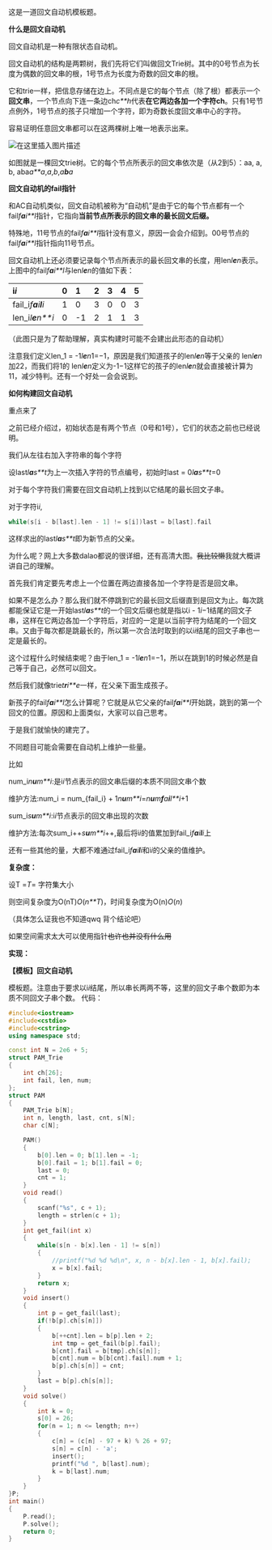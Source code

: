 这是一道回文自动机模板题。

**什么是回文自动机**

回文自动机是一种有限状态自动机。

回文自动机的结构是两颗树，我们先将它们叫做回文Trie树。其中的0号节点为长度为偶数的回文串的根，1号节点为长度为奇数的回文串的根。

它和trie一样，把信息存储在边上。不同点是它的每个节点（除了根）都表示一个**回文串**，一个节点向下连一条边ch*c**h*代表**在它两边各加一个字符ch**。只有1号节点例外，1号节点的孩子只增加一个字符，即为奇数长度回文串中心的字符。

容易证明任意回文串都可以在这两棵树上唯一地表示出来。

![在这里插入图片描述](https://img-blog.csdnimg.cn/20190822144339223.png?x-oss-process=image/watermark,type_ZmFuZ3poZW5naGVpdGk,shadow_10,text_aHR0cHM6Ly9ibG9nLmNzZG4ubmV0L0xvbGllcmw=,size_16,color_FFFFFF,t_70)

如图就是一棵回文trie树。它的每个节点所表示的回文串依次是（从2到5）：aa, a, b, aba*a**a*,*a*,*b*,*a**b**a*

**回文自动机的fail指针**

和AC自动机类似，回文自动机被称为“自动机”是由于它的每个节点都有一个fail*f**a**i**l*指针，它指向**当前节点所表示的回文串的最长回文后缀。**

特殊地，11号节点的fail*f**a**i**l*指针没有意义，原因一会会介绍到。00号节点的fail*f**a**i**l*指针指向11号节点。

回文自动机上还必须要记录每个节点所表示的最长回文串的长度，用len*l**e**n*表示。 上图中的fail*f**a**i**l*与len*l**e**n*的值如下表：

| i*i*                  | 0    | 1    | 2    | 3    | 4    | 5    |
| :-------------------- | :--- | :--- | :--- | :--- | :--- | :--- |
| fail_i*f**a**i**l**i* | 1    | 0    | 3    | 0    | 0    | 3    |
| len_i*l**e**n**i*     | 0    | -1   | 2    | 1    | 1    | 3    |

（此图只是为了帮助理解，真实构建时可能不会建出此形态的自动机）

注意我们定义len_1 = -1*l**e**n*1=−1，原因是我们知道孩子的len*l**e**n*等于父亲的 len*l**e**n*加22，而我们将1的 len*l**e**n*定义为-1−1这样它的孩子的len*l**e**n*就会直接被计算为11，减少特判。还有一个好处一会会说到。

**如何构建回文自动机**

重点来了

之前已经介绍过，初始状态是有两个节点（0号和1号），它们的状态之前也已经说明。

我们从左往右加入字符串的每个字符

设last*l**a**s**t*为上一次插入字符的节点编号，初始时last = 0*l**a**s**t*=0

对于每个字符我们需要在回文自动机上找到以它结尾的最长回文子串。

对于字符i*i*,

```cpp
while(s[i - b[last].len - 1] != s[i])last = b[last].fail
```

这样求出的last*l**a**s**t*即为新节点的父亲。

为什么呢？网上大多数dalao都说的很详细，还有高清大图。~~我比较懒~~我就大概讲讲自己的理解。

首先我们肯定要先考虑上一个位置在两边直接各加一个字符是否是回文串。

如果不是怎么办？那么我们就不停跳到它的最长回文后缀直到是回文为止。每次跳都能保证它是一开始last*l**a**s**t*的一个回文后缀也就是指以i - 1*i*−1结尾的回文子串，这样在它两边各加一个字符后，对应的一定是以当前字符为结尾的一个回文串。又由于每次都是跳最长的，所以第一次合法时取到的以i*i*结尾的回文子串也一定是最长的。

这个过程什么时候结束呢？由于len_1 = -1*l**e**n*1=−1，所以在跳到1的时候必然是自己等于自己，必然可以回文。

然后我们就像trie*t**r**i**e*一样，在父亲下面生成孩子。

新孩子的fail*f**a**i**l*怎么计算呢？它就是从它父亲的fail*f**a**i**l*开始跳，跳到的第一个回文的位置。原因和上面类似，大家可以自己思考。

于是我们就愉快的建完了。

不同题目可能会需要在自动机上维护一些量。

比如

num_i*n**u**m**i*:是i*i*节点表示的回文串后缀的本质不同回文串个数

维护方法:num_i = num_{fail_i} + 1*n**u**m**i*=*n**u**m**f**a**i**l**i*+1

sum_i*s**u**m**i*:i*i*节点表示的回文串出现的次数

维护方法:每次sum_i++*s**u**m**i*++,最后将i*i*的值累加到fail_i*f**a**i**l**i*上

还有一些其他的量，大都不难通过fail_i*f**a**i**l**i*和i*i*的父亲的值维护。

**复杂度：**

设T =*T*= 字符集大小

则空间复杂度为O(nT)*O*(*n**T*)，时间复杂度为O(n)*O*(*n*)

（具体怎么证我也不知道qwq 背个结论吧）

如果空间需求太大可以使用指针~~也许也并没有什么用~~

**实现：**

**【模板】回文自动机**

模板题。注意由于要求以i*i*结尾，所以串长两两不等，这里的回文子串个数即为本质不同回文子串个数。 代码：

```cpp
#include<iostream>
#include<cstdio>
#include<cstring>
using namespace std; 

const int N = 2e6 + 5; 
struct PAM_Trie
{
    int ch[26]; 
    int fail, len, num; 
}; 
struct PAM
{
    PAM_Trie b[N]; 
    int n, length, last, cnt, s[N]; 
    char c[N]; 

    PAM()
    {
        b[0].len = 0; b[1].len = -1; 
        b[0].fail = 1; b[1].fail = 0; 
        last = 0; 
        cnt = 1; 
    }
    void read()
    {
        scanf("%s", c + 1); 
        length = strlen(c + 1); 
    }
    int get_fail(int x)
    {
        while(s[n - b[x].len - 1] != s[n])
        {
            //printf("%d %d %d\n", x, n - b[x].len - 1, b[x].fail); 
            x = b[x].fail; 
        }
        return x; 
    }
    void insert()
    {
        int p = get_fail(last); 
        if(!b[p].ch[s[n]])
        {
            b[++cnt].len = b[p].len + 2; 
            int tmp = get_fail(b[p].fail); 
            b[cnt].fail = b[tmp].ch[s[n]]; 
            b[cnt].num = b[b[cnt].fail].num + 1; 
            b[p].ch[s[n]] = cnt; 
        }
        last = b[p].ch[s[n]]; 
    }
    void solve()
    {
        int k = 0; 
        s[0] = 26; 
        for(n = 1; n <= length; n++)
        {
            c[n] = (c[n] - 97 + k) % 26 + 97; 
            s[n] = c[n] - 'a'; 
            insert(); 
            printf("%d ", b[last].num); 
            k = b[last].num; 
        }
    }
}P; 
int main()
{
    P.read(); 
    P.solve(); 
    return 0; 
}
```